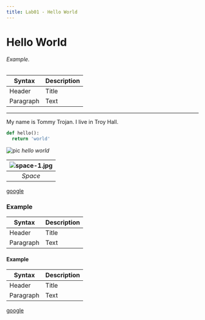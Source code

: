 ```yaml
---
title: Lab01 - Hello World
---
```


# Hello World


###### Example.

| Syntax      | Description |
| ----------- | ----------- |
| Header      | Title       |
| Paragraph   | Text        |

---

My name is Tommy Trojan. I live in Troy Hall.

```python
def hello():
  return 'world'
```
![pic](https://live.staticflickr.com/5583/14876474630_292c20e2e6_b.jpg)
*hello world*


| ![space-1.jpg](https://www.storywarren.com/wp-content/uploads/2016/09/space-1.jpg) | 
|:--:| 
| *Space* |

[google](https://google.com)

### Example

| Syntax      | Description |
| ----------- | ----------- |
| Header      | Title       |
| Paragraph   | Text        |



#### Example

| Syntax      | Description |
| ----------- | ----------- |
| Header      | Title       |
| Paragraph   | Text        |


[google](https://google.com)
